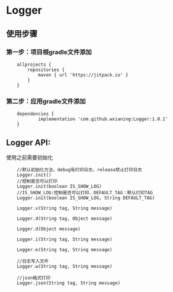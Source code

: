 # Logger
## 使用步骤
### 第一步：项目根gradle文件添加
```
	allprojects {
		repositories {
			maven { url 'https://jitpack.io' }
		}
	}
```
### 第二步：应用gradle文件添加
```
  	dependencies {
	        implementation 'com.github.wxianing:Logger:1.0.1'
	}
```

## Logger API:

使用之前需要初始化

```
    //默认初始化方法，debug有打印日志，release禁止打印日志
    Logger.init()
    //控制是否可以打印
    Logger.init(boolean IS_SHOW_LOG)
    //IS_SHOW_LOG:控制是否可以打印、DEFAULT_TAG：默认打印TAG
    Logger.init(boolean IS_SHOW_LOG, String DEFAULT_TAG)
```


```
    Logger.v(String tag, String message)

    Logger.d(String tag, Object message)

    Logger.d(Object message)

    Logger.i(String tag, String message)

    Logger.e(String tag, String message)

    //日志写入文件
    Logger.w(String tag, String message)

    //json格式打印
    Logger.json(String tag, String message)

```
